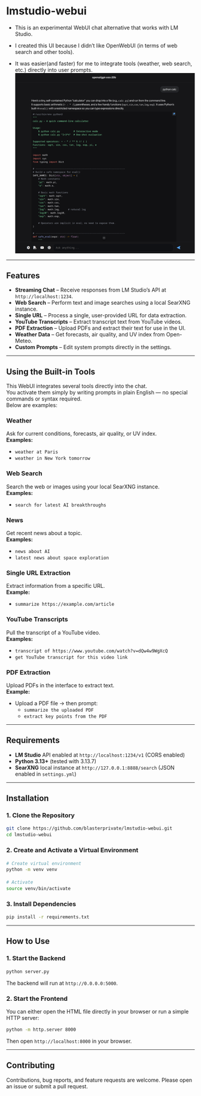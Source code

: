 # lmstudio-webui

- This is an experimental WebUI chat alternative that works with LM Studio.

- I created this UI because I didn’t like OpenWebUI (in terms of web search and other tools).

- It was easier(and faster) for me to integrate tools (weather, web search, etc.) directly into user prompts.
![Alt text](screenshots/screen1.png)

---

## Features

* **Streaming Chat** – Receive responses from LM Studio’s API at `http://localhost:1234`.
* **Web Search** – Perform text and image searches using a local SearXNG instance.
* **Single URL** – Process a single, user-provided URL for data extraction.
* **YouTube Transcripts** – Extract transcript text from YouTube videos.
* **PDF Extraction** – Upload PDFs and extract their text for use in the UI.
* **Weather Data** – Get forecasts, air quality, and UV index from Open-Meteo.
* **Custom Prompts** – Edit system prompts directly in the settings.

---

## Using the Built-in Tools

This WebUI integrates several tools directly into the chat.  
You activate them simply by writing prompts in plain English — no special commands or syntax required.  
Below are examples:

### Weather
Ask for current conditions, forecasts, air quality, or UV index.  
**Examples:**
- `weather at Paris`
- `weather in New York tomorrow`

### Web Search
Search the web or images using your local SearXNG instance.  
**Examples:**
- `search for latest AI breakthroughs`

### News
Get recent news about a topic.  
**Examples:**
- `news about AI`
- `latest news about space exploration`

### Single URL Extraction
Extract information from a specific URL.  
**Example:**
- `summarize https://example.com/article`

### YouTube Transcripts
Pull the transcript of a YouTube video.  
**Examples:**
- `transcript of https://www.youtube.com/watch?v=dQw4w9WgXcQ`
- `get YouTube transcript for this video link`

### PDF Extraction
Upload PDFs in the interface to extract text.  
**Example:**
- Upload a PDF file → then prompt:
  - `summarize the uploaded PDF`
  - `extract key points from the PDF`

---

## Requirements

- **LM Studio** API enabled at `http://localhost:1234/v1` (CORS enabled)
- **Python 3.13+** (tested with 3.13.7)
- **SearXNG** local instance at `http://127.0.0.1:8888/search` (JSON enabled in `settings.yml`)

---

## Installation

### 1. Clone the Repository

```bash
git clone https://github.com/blasterprivate/lmstudio-webui.git
cd lmstudio-webui
````

### 2. Create and Activate a Virtual Environment

```bash
# Create virtual environment
python -m venv venv

# Activate
source venv/bin/activate
```

### 3. Install Dependencies

```bash
pip install -r requirements.txt
```

---

## How to Use

### 1. Start the Backend

```bash
python server.py
```

The backend will run at `http://0.0.0.0:5000`.

### 2. Start the Frontend

You can either open the HTML file directly in your browser or run a simple HTTP server:

```bash
python -m http.server 8000
```

Then open `http://localhost:8000` in your browser.

---

## Contributing

Contributions, bug reports, and feature requests are welcome.
Please open an issue or submit a pull request.
